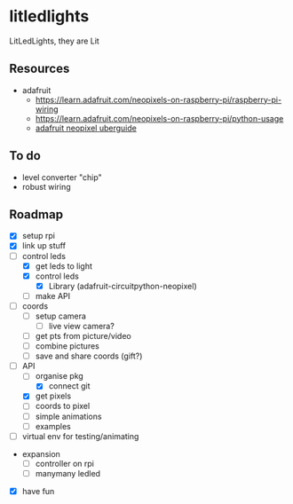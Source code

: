 
# litledlights

LitLedLights, they are Lit

## Resources

- adafruit
  - <https://learn.adafruit.com/neopixels-on-raspberry-pi/raspberry-pi-wiring>
  - <https://learn.adafruit.com/neopixels-on-raspberry-pi/python-usage>
  - [adafruit neopixel uberguide](https://www.google.com/url?sa=t&rct=j&q=&esrc=s&source=web&cd=&ved=2ahUKEwisw86m_uz8AhVFM-wKHQVvAJgQFnoECA8QAQ&url=https%3A%2F%2Fcdn-learn.adafruit.com%2Fdownloads%2Fpdf%2Fadafruit-neopixel-uberguide.pdf&usg=AOvVaw1-UNr6xUSFV5fscJPYqsFR)

## To do

- level converter "chip"
- robust wiring

## Roadmap

- [x] setup rpi
- [x] link up stuff
- [ ] control leds
  - [x] get leds to light
  - [x] control leds
    - [x] Library (adafruit-circuitpython-neopixel)
  - [ ] make API
- [ ] coords
  - [ ] setup camera
    - [ ] live view camera?
  - [ ] get pts from picture/video
  - [ ] combine pictures
  - [ ] save and share coords (gift?)
- [ ] API
  - [ ] organise pkg
    - [x] connect git
  - [x] get pixels
  - [ ] coords to pixel
  - [ ] simple animations
  - [ ] examples
- [ ] virtual env for testing/animating
- expansion
  - [ ] controller on rpi
  - [ ] manymany ledled
- [x] have fun
